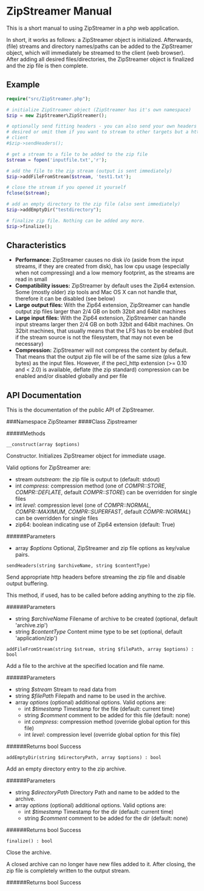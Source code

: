 ZipStreamer Manual
==================

This is a short manual to using ZipStreamer in a php web application.

In short, it works as follows: a ZipStreamer object is initialized. 
Afterwards, (file) streams and directory names/paths can be added to the
ZipStreamer object, which will immediately be streamed to the client (web
browser). After adding all desired files/directories, the ZipStreamer object
is finalized and the zip file is then complete.

Example
-------
```php
require("src/ZipStreamer.php");

# initialize ZipStreamer object (ZipStreamer has it's own namespace)
$zip = new ZipStreamer\ZipStreamer();

# optionally send fitting headers - you can also send your own headers if 
# desired or omit them if you want to stream to other targets but a http
# client
#$zip->sendHeaders();

# get a stream to a file to be added to the zip file
$stream = fopen('inputfile.txt','r');

# add the file to the zip stream (output is sent immediately)
$zip->addFileFromStream($stream, 'test1.txt');

# close the stream if you opened it yourself
fclose($stream);

# add an empty directory to the zip file (also sent immediately)
$zip->addEmptyDir("testdirectory");

# finalize zip file. Nothing can be added any more. 
$zip->finalize();

```

Characteristics
---------------

* **Performance:** ZipStreamer causes no disk i/o (aside from the input
streams, if they are created from disk), has low cpu usage (especially when
not compressing) and a low memory footprint, as the streams are read in small
* **Compatibility issues:** ZipStreamer by default uses the Zip64 extension. Some
(mostly older) zip tools and Mac OS X can not handle that, therefore it can be
disabled (see below)
* **Large output files:** With the Zip64 extension, ZipStreamer can handle
output zip files larger than 2/4 GB on both 32bit and 64bit machines
* **Large input files:** With the Zip64 extension, ZipStreamer can handle
input streams larger then 2/4 GB on both 32bit and 64bit machines. On 32bit
machines, that usually means that the LFS has to be enabled (but if the stream
source is not the filesystem, that may not even be necessary)
* **Compression:** ZipStreamer will not compress the content by default. That
means that the output zip file will be of the same size (plus a few bytes) as
the input files. However, if the pecl_http extension (>= 0.10 and < 2.0) is
available, deflate (the zip standard) compression can be enabled and/or
disabled globally and per file

API Documentation
-----------------

This is the documentation of the public API of ZipStreamer.

###Namespace ZipSteamer
####Class Zipstreamer

#####Methods
```
__construct(array $options)
```

Constructor. Initializes ZipStreamer object for immediate usage.

Valid options for ZipStreamer are:

* stream *outstream*: the zip file is output to (default: stdout)
* int *compress*: compression method (one of *COMPR::STORE*,
*COMPR::DEFLATE*, default *COMPR::STORE*) can be overridden for single files
* int *level*: compression level (one of *COMPR::NORMAL*, *COMPR::MAXIMUM*,
*COMPR::SUPERFAST*, default *COMPR::NORMAL*) can be overridden for single files
* zip64:     boolean indicating use of Zip64 extension (default: True)


######Parameters
 * array *$options* Optional, ZipStreamer and zip file options as key/value pairs.

```
sendHeaders(string $archiveName, string $contentType)
```

Send appropriate http headers before streaming the zip file and disable output buffering.

This method, if used, has to be called before adding anything to the zip file.

######Parameters
* string *$archiveName* Filename of archive to be created (optional, default 'archive.zip')
* string *$contentType* Content mime type to be set (optional, default 'application/zip')

```
addFileFromStream(string $stream, string $filePath, array $options) : bool
```

Add a file to the archive at the specified location and file name.

######Parameters
* string *$stream* Stream to read data from
* string *$filePath* Filepath and name to be used in the archive.
* array *options* (optional) additional options. Valid options are:
    * int *$timestamp* Timestamp for the file (default: current time)
    * string *$comment* comment to be added for this file (default: none)
    * int *compress*: compression method (override global option for this
    file)
    * int *level*: compression level (override global option for this file)

######Returns
bool Success

```
addEmptyDir(string $directoryPath, array $options) : bool
```

Add an empty directory entry to the zip archive.

######Parameters
* string *$directoryPath* Directory Path and name to be added to the archive.
* array *options* (optional) additional options. Valid options are:
    * int *$timestamp* Timestamp for the dir (default: current time)
    * string *$comment* comment to be added for the dir (default: none)

######Returns
bool Success

```
finalize() : bool
```

Close the archive.

A closed archive can no longer have new files added to it. After closing, the zip file is completely written to the output stream.

######Returns
bool Success


